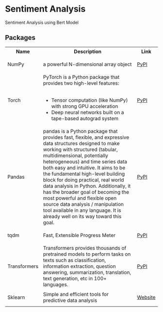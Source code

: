 # Sentiment Analysis
Sentiment Analysis using Bert Model

## Packages
<table class="tg">
  <tr>
    <th class="tg-yw4l"><b>Name</b></th>
    <th class="tg-yw4l"><b>Description</b></th>
    <th class="tg-yw4l"><b>Link</b></th>
  </tr>
  
  <tr>
    <td class="tg-yw4l">NumPy</td>
    <td class="tg-yw4l">a powerful N-dimensional array object</td>
    <td class="tg-yw4l"><a href="https://pypi.org/project/numpy/">
      <p>PyPI</p>
    </a></td>
  </tr>
  
  <tr>
    <td class="tg-yw4l">Torch</td>
    <td class="tg-yw4l">PyTorch is a Python package that provides two high-level features:
      <ul><br>
        <li>Tensor computation (like NumPy) with strong GPU acceleration</li>
        <li>Deep neural networks built on a tape-based autograd system</li>
      </ul>
    </td>
    <td class="tg-yw4l"><a href="https://pypi.org/project/torch/">
     <p>PyPI</p>
    </a></td>
  </tr>

<tr>
    <td class="tg-yw4l">Pandas</td>
    <td class="tg-yw4l">pandas is a Python package that provides fast, flexible, and expressive data structures designed to make working with structured (tabular, multidimensional, potentially heterogeneous) and time series data both easy and intuitive. It aims to be the fundamental high-level building block for doing practical, real world data analysis in Python. Additionally, it has the broader goal of becoming the most powerful and flexible open source data analysis / manipulation tool available in any language. It is already well on its way toward this goal.</td>
    <td class="tg-yw4l"><a href="https://pypi.org/project/pandas/">
     <p>PyPI</p>
    </a></td>
 </tr>
 
 <tr>
    <td class="tg-yw4l">tqdm</td>
    <td class="tg-yw4l">Fast, Extensible Progress Meter</td>
    <td class="tg-yw4l"><a href="https://pypi.org/project/tqdm/">
     <p>PyPI</p>
    </a></td>
  </tr>
  
   <tr>
    <td class="tg-yw4l">Transformers</td>
    <td class="tg-yw4l"> Transformers provides thousands of pretrained models to perform tasks on texts such as classification, information extraction, question answering, summarization, translation, text generation, etc in 100+ languages.</td>
    <td class="tg-yw4l"><a href="https://pypi.org/project/transformers/">
     <p>PyPI</p>
    </a></td>
  </tr>
  
  <tr>
    <td class="tg-yw4l">Sklearn</td>
    <td class="tg-yw4l"> Simple and efficient tools for predictive data analysis</td>
    <td class="tg-yw4l"><a href="https://scikit-learn.org/stable/index.html">
     <p>Website</p>
    </a></td>
  </tr>
